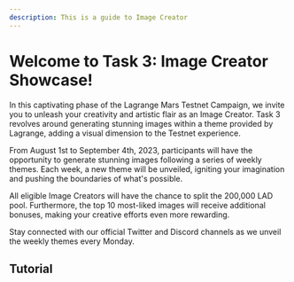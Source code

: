 ```yaml
---
description: This is a guide to Image Creator
---
```


# Welcome to Task 3: Image Creator Showcase!

In this captivating phase of the Lagrange Mars Testnet Campaign, we invite you to unleash your creativity and artistic flair as an Image Creator. Task 3 revolves around generating stunning images within a theme provided by Lagrange, adding a visual dimension to the Testnet experience.

From August 1st to September 4th, 2023, participants will have the opportunity to generate stunning images following a series of weekly themes. Each week, a new theme will be unveiled, igniting your imagination and pushing the boundaries of what's possible.

All eligible Image Creators will have the chance to split the 200,000 LAD pool. Furthermore, the top 10 most-liked images will receive additional bonuses, making your creative efforts even more rewarding.

Stay connected with our official Twitter and Discord channels as we unveil the weekly themes every Monday. 

## Tutorial

